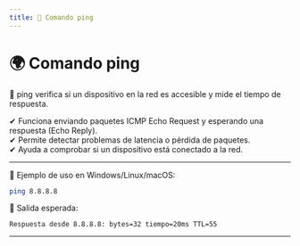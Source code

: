 ```yaml
---
title: 📌 Comando ping
---
```


# 🌍 Comando ping

<div class="custom-quote">📢 ping verifica si un dispositivo en la red es accesible y mide el tiempo de respuesta.</div>

✔ Funciona enviando paquetes ICMP Echo Request y esperando una respuesta (Echo Reply).  
✔ Permite detectar problemas de latencia o pérdida de paquetes.  
✔ Ayuda a comprobar si un dispositivo está conectado a la red.  

---


📌 Ejemplo de uso en Windows/Linux/macOS:
```bash
ping 8.8.8.8
```


📌 Salida esperada:
```
Respuesta desde 8.8.8.8: bytes=32 tiempo=20ms TTL=55
```
---